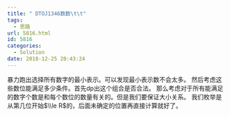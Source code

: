 ```yaml
---
title: " DTOJ1346数数\t\t"
tags:
  - 思路
url: 5816.html
id: 5816
categories:
  - Solution
date: 2018-12-25 20:43:24
---
```


暴力跑出选择所有数字的最小表示。可以发现最小表示数不会太多。 然后考虑这些数位能满足多少条件。首先dp出这个组合是否合法。 那么考虑对于所有能满足的数字个数是和每个数位的数量有关的。但是我们要保证大小关系。 我们枚举是从第几位开始$\\le R$的，后面未确定的位置再直接计算就好了。